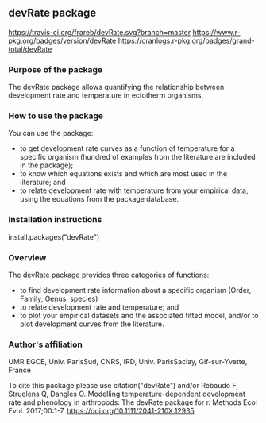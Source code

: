 ## devRate package

https://travis-ci.org/frareb/devRate.svg?branch=master
https://www.r-pkg.org/badges/version/devRate
https://cranlogs.r-pkg.org/badges/grand-total/devRate

### Purpose of the package
The devRate package allows quantifying the relationship between development rate and temperature in ectotherm organisms. 

### How to use the package
You can use the package: 
- to get development rate curves as a function of temperature for a specific organism (hundred of examples from the literature are included in the package);
- to know which equations exists and which are most used in the literature; and
- to relate development rate with temperature from your empirical data, using the equations from the package database.

### Installation instructions
install.packages("devRate")

### Overview
The devRate package provides three categories of functions:
- to find development rate information about a specific organism (Order, Family, Genus, species)
- to relate development rate and temperature; and
- to plot your empirical datasets and the associated fitted model, and/or to plot development curves from the literature.

### Author's affiliation
UMR EGCE, Univ. ParisSud, CNRS, IRD, Univ. ParisSaclay, Gif-sur-Yvette, France

To cite this package please use citation("devRate") and/or
Rebaudo F, Struelens Q, Dangles O. Modelling temperature-dependent development 
rate and phenology in arthropods: The devRate package for r. Methods Ecol Evol. 
2017;00:1-7. https://doi.org/10.1111/2041-210X.12935
